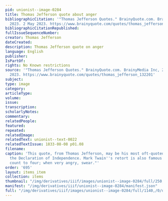 ```yaml
---
pid: unionist--image-0284
title: Thomas Jefferson quote about anger
bibliographicCitation: '"Thomas Jefferson Quotes." BrainyQuote.com. BrainyMedia Inc,
  2023. 2 May 2023. https://www.brainyquote.com/quotes/thomas_jefferson_132201'
bibliographicCitationRepublished: 
fullIssueSequenceNumber: 
creator: Thomas Jefferson
dateCreated: 
description: Thomas Jefferson quote on anger
language: English
publisher: 
IsPartOf: 
rights: No Known restrictions
source: '"Thomas Jefferson Quotes." BrainyQuote.com. BrainyMedia Inc, 2023. 2 May
  2023. https://www.brainyquote.com/quotes/thomas_jefferson_132201'
subject: 
type: image
category: 
articleType: 
volume: 
issue: 
transcription: 
scholarlyNotes: 
commentary: 
relatedPeople: 
featured: 
repeated: 
relatedImage: 
relatedText: unionist--text-0022
relatedTextIssue: 1833-08-08 p01.08
filename: 
caption: 'This quote, from Thomas Jefferson, may be his most oft-quoted text after
  the Declaration of Independence. Mark Twain''s retort is also famous: "When angry,
  count to four; when very angry, swear."'
order: '695'
layout: items_item
collection: items
thumbnail: "/img/derivatives/iiif/images/unionist--image-0284/full/250,/0/default.jpg"
manifest: "/img/derivatives/iiif/unionist--image-0284/manifest.json"
full: "/img/derivatives/iiif/images/unionist--image-0284/full/1140,/0/default.jpg"
---
```

